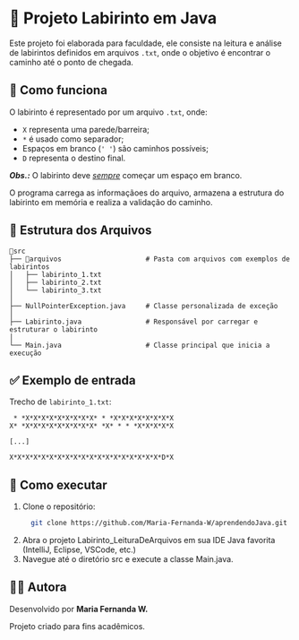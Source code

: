 # 🧭 Projeto Labirinto em Java

Este projeto foi elaborada para faculdade, ele consiste na leitura e análise de
labirintos definidos em arquivos `.txt`, onde o objetivo é encontrar o caminho 
até o ponto de chegada.


## 📄 Como funciona

O labirinto é representado por um arquivo `.txt`, onde:
- `X` representa uma parede/barreira;
- `*` é usado como separador;
- Espaços em branco (`' '`) são caminhos possíveis;
- `D` representa o destino final.

***Obs.:*** O labirinto deve *<u>sempre</u>* começar um espaço em branco.

O programa carrega as informaçãoes do arquivo, armazena a estrutura do labirinto em memória e realiza a validação do caminho.

## 📁 Estrutura dos Arquivos
```
📁src
├── 📁arquivos                     # Pasta com arquivos com exemplos de labirintos
│   ├── labirinto_1.txt
│   ├── labirinto_2.txt
│   └── labirinto_3.txt
│
├── NullPointerException.java     # Classe personalizada de exceção
│
├── Labirinto.java                # Responsável por carregar e estruturar o labirinto
│
└── Main.java                     # Classe principal que inicia a execução
```

## ✅ Exemplo de entrada

Trecho de `labirinto_1.txt`:

```
 * *X*X*X*X*X*X*X*X*X* * *X*X*X*X*X*X*X*X
X* *X*X*X*X*X*X*X*X*X* *X* * * *X*X*X*X*X

[...]

X*X*X*X*X*X*X*X*X*X*X*X*X*X*X*X*X*X*X*D*X
```

## 🚀 Como executar

1. Clone o repositório:
    ````bash
      git clone https://github.com/Maria-Fernanda-W/aprendendoJava.git
    ````
2. Abra o projeto Labirinto_LeituraDeArquivos em sua IDE Java favorita (IntelliJ, Eclipse, VSCode, etc.)
3. Navegue até o diretório src e execute a classe Main.java.


## 🧑‍💻 Autora

Desenvolvido por **Maria Fernanda W.**

Projeto criado para fins acadêmicos.
